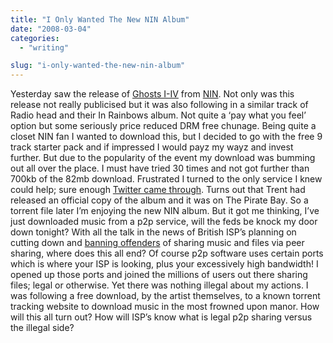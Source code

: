 ```yaml
---
title: "I Only Wanted The New NIN Album"
date: "2008-03-04"
categories: 
  - "writing"

slug: "i-only-wanted-the-new-nin-album"
---
```


Yesterday saw the release of [Ghosts I-IV](https://ghosts.nin.com/) from [NIN](https://nin.com/). Not only was this release not really publicised but it was also following in a similar track of Radio head and their In Rainbows album. Not quite a ‘pay what you feel’ option but some seriously price reduced DRM free chunage. Being quite a closet NIN fan I wanted to download this, but I decided to go with the free 9 track starter pack and if impressed I would payz my wayz and invest further. But due to the popularity of the event my download was bumming out all over the place. I must have tried 30 times and not got further than 700kb of the 82mb download. Frustrated I turned to the only service I knew could help; sure enough [Twitter came through](https://twitter.com/evansims/statuses/766160910). Turns out that Trent had released an official copy of the album and it was on The Pirate Bay. So a torrent file later I’m enjoying the new NIN album. But it got me thinking, I’ve just downloaded music from a p2p service, will the feds be knock my door down tonight? With all the talk in the news of British ISP’s planning on cutting down and [banning offenders](https://news.bbc.co.uk/1/hi/business/7240234.stm) of sharing music and files via peer sharing, where does this all end? Of course p2p software uses certain ports which is where your ISP is looking, plus your excessively high bandwidth! I opened up those ports and joined the millions of users out there sharing files; legal or otherwise. Yet there was nothing illegal about my actions. I was following a free download, by the artist themselves, to a known torrent tracking website to download music in the most frowned upon manor. How will this all turn out? How will ISP’s know what is legal p2p sharing versus the illegal side?
